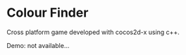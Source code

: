 Colour Finder
=== 

Cross platform game developed with cocos2d-x using c++. 

Demo: not available...